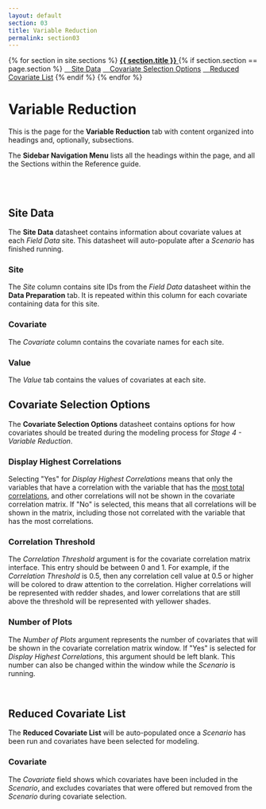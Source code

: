 ```yaml
---
layout: default
section: 03
title: Variable Reduction
permalink: section03
---
```



<!--- Sidebar Navigation Menu --->
<div class="sidenav">
    {% for section in site.sections %}
        <a href="{{site.baseurl}}{{ section.url }}"> <b>{{ section.title }}</b> </a>
        {% if section.section == page.section %}
            <a href="#heading01"> &emsp;Site Data</a>
            <a href="#heading02"> &emsp;Covariate Selection Options</a>
            <a href="#heading03"> &emsp;Reduced Covariate List</a>
        {% endif %}
    {% endfor %}
</div>

# **Variable Reduction**

This is the page for the **Variable Reduction** tab with content organized into headings and, optionally, subsections.

The **Sidebar Navigation Menu** lists all the headings within the page, and all the Sections within the Reference guide. 

<br>
<br>

<p id="heading01"> <h2>Site Data</h2> </p>

The **Site Data** datasheet contains information about covariate values at each *Field Data* site. This datasheet will auto-populate after a *Scenario* has finished running. 

### Site
The *Site* column contains site IDs from the *Field Data* datasheet within the **Data Preparation** tab. It is repeated within this column for each covariate containing data for this site.
### Covariate
The *Covariate* column contains the covariate names for each site.
### Value
The *Value* tab contains the values of covariates at each site. 
<br>

<p id="heading02"> <h2>Covariate Selection Options</h2> </p>

The **Covariate Selection Options** datasheet contains options for how covariates should be treated during the modeling process for *Stage 4 - Variable Reduction*.

### Display Highest Correlations
Selecting "Yes" for *Display Highest Correlations* means that only the variables that have a correlation with the variable that has the <u>most total correlations</u>, and other correlations will not be shown in the covariate correlation matrix. If "No" is selected, this means that all correlations will be shown in the matrix, including those not correlated with the variable that has the most correlations.
### Correlation Threshold
The *Correlation Threshold* argument is for the covariate correlation matrix interface. This entry should be between 0 and 1. For example, if the *Correlation Threshold* is 0.5, then any correlation cell value at 0.5 or higher will be colored to draw attention to the correlation. Higher correlations will be represented with redder shades, and lower correlations that are still above the threshold will be represented with yellower shades. 
### Number of Plots
The *Number of Plots* argument represents the number of covariates that will be shown in the covariate correlation matrix window. If "Yes" is selected for *Display Highest Correlations*, this argument should be left blank. This number can also be changed within the window while the *Scenario* is running. 

<br>

<p id="heading03"> <h2>Reduced Covariate List</h2> </p>

The **Reduced Covariate List** will be auto-populated once a *Scenario* has been run and covariates have been selected for modeling. 

### Covariate
The *Covariate* field shows which covariates have been included in the *Scenario*, and excludes covariates that were offered but removed from the *Scenario* during covariate selection.
<br>

